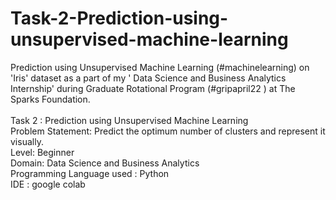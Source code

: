 # Task-2-Prediction-using-unsupervised-machine-learning
Prediction using Unsupervised Machine Learning (#machinelearning) on 'Iris' dataset as a part of my ' Data Science and Business Analytics Internship' during Graduate Rotational Program (#gripapril22 ) at The Sparks Foundation.
<br>
<br>
Task 2 : Prediction using Unsupervised Machine Learning <br>
Problem Statement: Predict the optimum number of clusters and represent it visually.<br>
Level: Beginner<br>
Domain: Data Science and Business Analytics<br>
Programming Language used : Python<br>
IDE : google colab <br>
